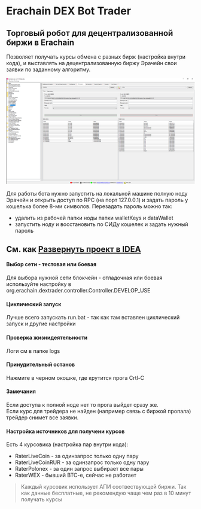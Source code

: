 # Erachain DEX Bot Trader
## Торговый робот для децентрализованной биржи в Erachain

Позволяет получать курсы обмена с разных бирж (настройка внутри кода),
 и выставлять на децентрализованную биржу Эрачейн свои заявки по заданному алгоритму.

![Erachain](TRADER/help/000.png)

Для работы бота нужно запустить на локальной машине полную ноду Эрачейн
 и открыть доступ по RPC (на порт 127.0.0.1) и задать пароль у кошелька более 8-ми символов.
  Перезадать пароль можно так:
 + удалить из рабочей папки ноды папки walletKeys и dataWallet
 + запустить ноду и восстановить по СИДу кошелек и задать нужный пароль 


## См. как [Развернуть проект в IDEA](README-start.md)


#### Выбор сети - тестовая или боевая 
 Для выбора нужной сети блокчейн - отладочная или боевая используйте настройку в org.erachain.dextrader.controller.Controller.DEVELOP_USE

#### Циклический запуск
 Лучше всего запускать run.bat - так как там вставлен циклический запуск и другие настройки

#### Проверка жизнидеятельности
 Логи см в папке logs
 
#### Принудительный останов
 Нажмите в черном окошке, где крутится прога Crtl-C

#### Замечания
 Если доступа к полной ноде нет то прога выйдет сразу же.  
 Если курс для трейдера не найден (например связь с биржой пропала) трейдер снимет все заявки.
 
#### Настройка источников для получени курсов
 Есть 4 курсовика (настройка пар внутри кода):
  + RaterLiveCoin - за одинзапрос только одну пару
  + RaterLiveCoinRUR - за одинзапрос только одну пару
  + RaterPolonex - за один запрос выбирает все пары
  + RaterWEX - бывший BTC-e, сейчас не работает
 
 > Каждый курсовик использует АПИ соотвествующей биржи. Так как данные бесплатные,
  не рекомендую чаще чем раз в 10 минут получать курсы 
 
 
